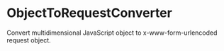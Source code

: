 # ObjectToRequestConverter
Convert multidimensional JavaScript object to x-www-form-urlencoded request object.
